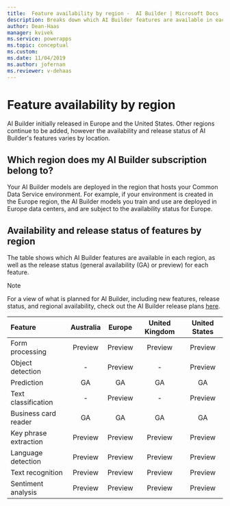```yaml
---
title:  Feature availability by region -  AI Builder | Microsoft Docs
description: Breaks down which AI Builder features are available in each region. Lists the release status for each feature by region.
author: Dean-Haas
manager: kvivek
ms.service: powerapps
ms.topic: conceptual
ms.custom: 
ms.date: 11/04/2019
ms.author: jofernan
ms.reviewer: v-dehaas
---
```


# Feature availability by region

AI Builder initially released in Europe and the United States. Other regions continue to be added, however the availability and release status of AI Builder's features varies by location.

## Which region does my AI Builder subscription belong to?

Your AI Builder models are deployed in the region that hosts your Common Data Service environment. For example, if your environment is created in the Europe region, the AI Builder models you train and use are deployed in Europe data centers, and are subject to the availability status for Europe.  

## Availability and release status of features by region

The table shows which AI Builder features are available in each region, as well as the release status (general availability (GA) or preview) for each feature.  

> [!NOTE]
> For a view of what is planned for AI Builder, including new features, release status, and regional availability, check out the AI Builder release plans [here](https://go.microsoft.com/fwlink/?linkid=2102828).


|Feature |Australia |Europe |United Kingdom  |United States |
|:-------|:-------:|:-------:|:-------:|:-------:|
|Form processing |Preview |Preview |Preview |Preview |
|Object detection|-|Preview |-|Preview |
|Prediction|GA|GA|GA|GA|
|Text classification|-|Preview |-|Preview |
|Business card reader    |GA |GA|GA |GA|
|Key phrase extraction |Preview |Preview |Preview |Preview |
|Language detection |Preview |Preview |Preview |Preview |
|Text recognition   |Preview |Preview |Preview |Preview |
|Sentiment analysis |Preview |Preview |Preview |Preview |


